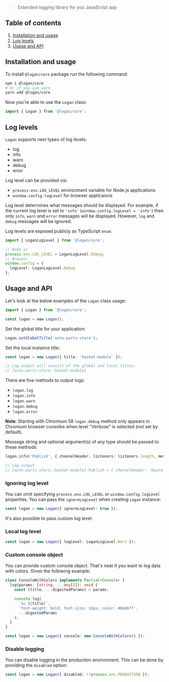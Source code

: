 > Extended logging library for you JavaScript app

## Table of contents
1. [Installation and usage](#installation-and-usage)
2. [Log levels](#log-levels)
3. [Usage and API](#usage-and-api)

## Installation and usage

To install `@logan/core` package run the following command:

```bash
npm i @logan/core
# Or if you use yarn
yarn add @logan/core
```

Now you're able to use the `Logan` class:

```ts
import { Logan } from '@logan/core';
```

## Log levels

`Logan` supports next types of log levels:
* log
* info
* warn
* debug
* error

Log level can be provided via:
* `process.env.LOG_LEVEL` environment variable for Node.js applications
* `window.config.logLevel` for browser applicaions

Log level determines what messages should be displayed. For example, if the current log level is set to `'info'` (`window.config.logLevel = 'info'`) then only `info`, `warn` and `error` messages will be displayed. However, `log` and `debug` messages will be ignored.

Log levels are exposed publicly as TypeScript `enum`:

```ts
import { LoganLogLevel } from '@logan/core';

// Node.js
process.env.LOG_LEVEL = LoganLogLevel.Debug;
// Browser
window.config = {
  logLevel: LoganLogLevel.Debug
};
```

## Usage and API

Let's look at the below examples of the `Logan` class usage:

```ts
import { Logan } from '@logan/core';

const logan = new Logan();
```

Set the global title for your application:

```ts
Logan.setGlobalTitle('auto-parts-store');
```

Set the local instance title:

```ts
const logan = new Logan({ title: 'basket-module' });

// Log output will consist of the global and local titles:
// [auto-parts-store::basket-module]
```

There are five methods to output logs:
* `logan.log`
* `logan.info`
* `logan.warn`
* `logan.debug`
* `logan.error`

**Note**: Starting with Chromium 58 `logan.debug` method only appears in Chromium browser
consoles when level "Verbose" is selected (not set by default).  

Message string and optional argument(s) of any type should be passed to these methods:
```ts
logan.info('Publish', { channelHeader, listeners: listeners.length, message });

// Log output
// [auto-parts-store::basket-module] Publish > { channelHeader: "@auto-parts-store:get-transmissions:success", listeners: 0, message: Array(10) }
```

### Ignoring log level

You can omit specifying `process.env.LOG_LEVEL` or `window.config.logLevel` properties. You can pass the `ignoreLogLevel` when creating `Logan` instance:

```ts
const logan = new Logan({ ignoreLogLevel: true });
```

It's also possible to pass custom log level:

### Local log level

```ts
const logan = new Logan({ logLevel: LoganLogLevel.Warn });
```

### Custom console object

You can provide custom console object. That's neat if you want to log data with colors. Given the following example:

```ts
class ConsoleWithColors implements Partial<Console> {
  log(params: [string, ...any[]]): void {
    const [title, ...digestedParams] = params;

    console.log(
      `%c ${title}`,
      'font-weight: bold; font-size: 16px; color: #0e66ff',
      ...digestedParams
    );
  }
}

const logan = new Logan({ console: new ConsoleWithColors() });
```

### Disable logging

You can disable logging in the production environment. This can be done by providing the `disabled` option:

```ts
const logan = new Logan({ disabled: !!process.env.PRODUCTION });
```
